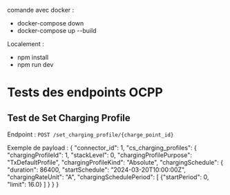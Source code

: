 comande avec docker :

- docker-compose down
- docker-compose up --build

Localement :

- npm install
- npm run dev


# Tests des endpoints OCPP

## Test de Set Charging Profile

Endpoint : `POST /set_charging_profile/{charge_point_id}`

Exemple de payload :
{
    "connector_id": 1,
    "cs_charging_profiles": {
        "chargingProfileId": 1,
        "stackLevel": 0,
        "chargingProfilePurpose": "TxDefaultProfile",
        "chargingProfileKind": "Absolute",
        "chargingSchedule": {
            "duration": 86400,
            "startSchedule": "2024-03-20T10:00:00Z",
            "chargingRateUnit": "A",
            "chargingSchedulePeriod": [
                {"startPeriod": 0, "limit": 16.0}
            ]
        }
    }
}
